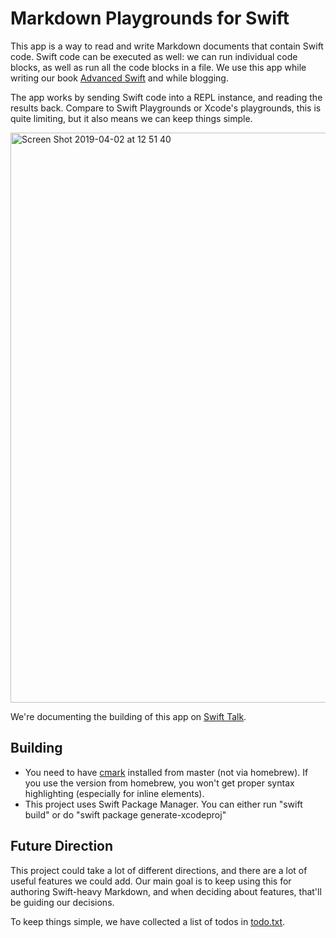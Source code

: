 # Markdown Playgrounds for Swift

This app is a way to read and write Markdown documents that contain Swift code. Swift code can be executed as well: we can run individual code blocks, as well as run all the code blocks in a file. We use this app while writing our book [Advanced Swift](https://www.objc.io/books/advanced-swift/) and while blogging.

The app works by sending Swift code into a REPL instance, and reading the results back. Compare to Swift Playgrounds or Xcode's playgrounds, this is quite limiting, but it also means we can keep things simple.

<img width="912" alt="Screen Shot 2019-04-02 at 12 51 40" src="https://user-images.githubusercontent.com/5382/55397985-bdfca180-5547-11e9-8820-7cf3012c6e53.png">

We're documenting the building of this app on [Swift Talk](https://talk.objc.io/collections/markdown-playgrounds).

## Building

- You need to have [cmark](https://github.com/commonmark/cmark) installed from master (not via homebrew). If you use the version from homebrew, you won't get proper syntax highlighting (especially for inline elements).
- This project uses Swift Package Manager. You can either run "swift build" or do "swift package generate-xcodeproj"

## Future Direction

This project could take a lot of different directions, and there are a lot of useful features we could add. Our main goal is to keep using this for authoring Swift-heavy Markdown, and when deciding about features, that'll be guiding our decisions.

To keep things simple, we have collected a list of todos in [todo.txt](todo.txt).

